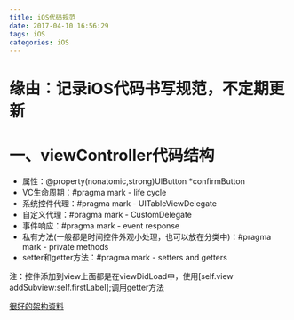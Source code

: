```yaml
---
title: iOS代码规范
date: 2017-04-10 16:56:29
tags: iOS
categories: iOS
---
```


# 缘由：记录iOS代码书写规范，不定期更新

<!--more-->

# 一、viewController代码结构
* 属性：@property(nonatomic,strong)UIButton *confirmButton
* VC生命周期：#pragma mark - life cycle
* 系统控件代理：#pragma mark - UITableViewDelegate
* 自定义代理：#pragma mark - CustomDelegate
* 事件响应：#pragma mark - event response
* 私有方法(一般都是时间控件外观小处理，也可以放在分类中)：#pragma mark - private methods
* setter和getter方法：#pragma mark - setters and getters

注：控件添加到view上面都是在viewDidLoad中，使用[self.view addSubview:self.firstLabel];调用getter方法

[很好的架构资料](http://casatwy.com/iosying-yong-jia-gou-tan-viewceng-de-zu-zhi-he-diao-yong-fang-an.html)